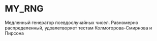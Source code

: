 # MY_RNG
Медленный генератор псевдослучайных чисел. Равномерно распределенный, удовлетворяет тестам Колмогорова-Смирнова и Пирсона

